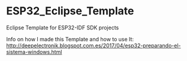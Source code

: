# ESP32_Eclipse_Template

Eclipse Template for ESP32-IDF SDK projects

Info on how I made this Template and how to use It:
http://deepelectronik.blogspot.com.es/2017/04/esp32-preparando-el-sistema-windows.html
